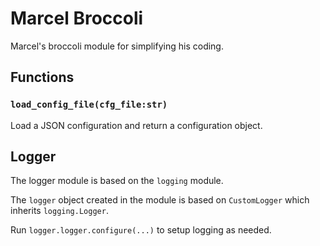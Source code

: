 # Marcel Broccoli

Marcel's broccoli module for simplifying his coding.

## Functions

### `load_config_file(cfg_file:str)`

Load a JSON configuration and return a configuration object.

## Logger

The logger module is based on the `logging` module.

The `logger` object created in the module is based on `CustomLogger` which inherits `logging.Logger`.

Run `logger.logger.configure(...)` to setup logging as needed.
